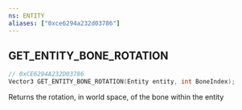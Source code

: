 ```yaml
---
ns: ENTITY
aliases: ["0xce6294a232d03786"]
---
```

## GET_ENTITY_BONE_ROTATION

```c
// 0xCE6294A232D03786
Vector3 GET_ENTITY_BONE_ROTATION(Entity entity, int BoneIndex);
```

Returns the rotation, in world space, of the bone within the entity

